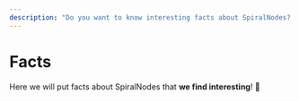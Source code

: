 ```yaml
---
description: "Do you want to know interesting facts about SpiralNodes? Stay and read them! \U0001F364"
---
```


# Facts

Here we will put facts about SpiralNodes that **we find interesting**! 🚩

